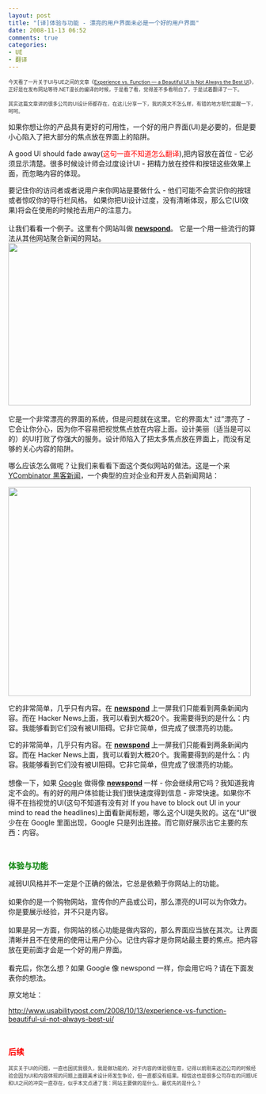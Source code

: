 ```yaml
---
layout: post
title: "[译]体验与功能 - 漂亮的用户界面未必是一个好的用户界面"
date: 2008-11-13 06:52
comments: true
categories: 
- UE
- 翻译
---
```

<p><span style="color: #333333; font-size: x-small;">今天看了一片关于UI与UE之间的文章《<a href="http://www.usabilitypost.com/2008/10/13/experience-vs-function-beautiful-ui-not-always-best-ui/#" target="_blank">Experience vs. Function &mdash; a Beautiful UI is Not Always the Best UI</a>》，正好是在发布网站等待.NET漫长的编译的时候，于是看了看，觉得差不多看明白了，于是</span><span style="color: #333333; font-size: x-small;">试着翻译了一下。</span></p>
<p><span style="color: #333333; font-size: x-small;">其实这篇文章讲的很多公司的UI设计师都存在，在这儿分享一下，我的英文不怎么样，有错的地方帮忙提醒一下，呵呵。</span></p>
<p>如果你想让你的产品具有更好的可用性，一个好的用户界面(UI)是必要的，但是要小心陷入了把大部分的焦点放在界面上的陷阱。</p>
<p>A good UI should fade away(<span style="color: #ff0000;">这句一直不知道怎么翻译</span>),把内容放在首位 - 它必须显示清楚。很多时候设计师会过度设计UI - 把精力放在控件和按钮这些效果上面，而忽略内容的体现。</p>
<p>要记住你的访问者或者说用户来你网站是要做什么 - 他们可能不会赏识你的按钮或者惊叹你的导行栏风格。    如果你把UI设计过度，没有清晰体现，那么它(UI效果)将会在使用的时候抢去用户的注意力。<br /><br />让我们看看一个例子。这里有个网站叫做 <strong><a href="http://www.newspond.com/" target="_blank">newspond</a></strong>。  它是一个用一些流行的算法从其他网站聚合新闻的网站。<br /><img src="http://img.usabilitypost.com/0810/newspond.png" border="0" width="490" height="328" /><br /><br />它是一个非常漂亮的界面的系统，但是问题就在这里。它的界面太&ldquo;  过&rdquo;漂亮了 - 它会让你分心，因为你不容易把视觉焦点放在内容上面。设计美丽（适当是可以的）的UI打败了你强大的服务。设计师陷入了把太多焦点放在界面上，而没有足够的关心内容的陷阱。</p>
<p>哪么应该怎么做呢？让我们来看看下面这个类似网站的做法。这是一个来<a href="http://news.ycombinator.com/" target="_blank">YCombinator 黑客新闻</a>，一个典型的应对企业和开发人员新闻网站：</p>
<p><img src="http://img.usabilitypost.com/0810/hackernews.png" border="0" width="490" height="422" /></p>
<p>它的非常简单，几乎只有内容。在 <strong><a href="http://www.newspond.com/" target="_blank">newspond</a> </strong>上一屏我们只能看到两条新闻内容。而在 Hacker News上面，我可以看到大概20个。我需要得到的是什么：内容。我能够看到它们没有被UI阻碍。它非它简单，但完成了很漂亮的功能。</p>
<p>它的非常简单，几乎只有内容。在 <strong><a href="http://www.newspond.com/" target="_blank">newspond</a> </strong>上一屏我们只能看到两条新闻内容。而在 Hacker News上面，我可以看到大概20个。我需要得到的是什么：内容。我能够看到它们没有被UI阻碍。它非它简单，但完成了很漂亮的功能。<br /><br />想像一下，如果 <a href="http://www.google.com/search?hl=en&amp;newwindow=1&amp;q=%E6%9D%8E%E5%8D%8E%E9%A1%BA&amp;btnG=Search" target="_blank">Google</a> 做得像 <strong><a href="http://www.newspond.com/" target="_blank">newspond</a> </strong>一样 - 你会继续用它吗？我知道我肯定不会的。有的好的用户体验能让我们很快速度得到信息 - 非常快速。如果你不得不在挡视觉的UI(这句不知道有没有对 If you have to block out UI in your mind to read the headlines)上面看新闻标题，哪么这个UI是失败的。这在&ldquo;UI&rdquo;很少在在 Google 里面出现，Google 只是列出连接。而它刚好展示出它主要的东西：内容。</p>
<p>&nbsp;</p>
<p><strong><span style="font-size: medium;"><span style="color: #008000;">体验与功能</span> </span></strong></p>
<p>减弱UI风格并不一定是个正确的做法，它总是依赖于你网站上的功能。<br /><br />如果你的是一个购物网站，宣传你的产品或公司，那么漂亮的UI可以为你效力。你是要展示经验，并不只是内容。<br /><br />如果是另一方面，你网站的核心功能是做内容的，那么界面应当放在其次。让界面清晰并且不在使用的使用让用户分心。记住内容才是你网站最主要的焦点。把内容放在更前面才会是一个好的用户界面。<br /><br />看完后，你怎么想？如果 Google 像 newspond 一样，你会用它吗？请在下面发表你的想法。</p>
<p>原文地址：<a href="http://www.usabilitypost.com/2008/10/13/experience-vs-function-beautiful-ui-not-always-best-ui/" target="_blank"></a></p>
<p><a href="http://www.usabilitypost.com/2008/10/13/experience-vs-function-beautiful-ui-not-always-best-ui/" target="_blank">http://www.usabilitypost.com/2008/10/13/experience-vs-function-beautiful-ui-not-always-best-ui/</a></p>
<p>&nbsp;</p>
<p><span style="color: #ff0000;"><strong><span style="font-size: medium;">后续</span></strong></span></p>
<p><span style="color: #333333; font-size: x-small;">其实关于UI的问题，一直也困扰我很久，我是做功能的，对于内容的体验很在意，记得以前刚来这边公司的时候经验会因为UI和内容体现的问题上面跟美术设计师发生争论，但一直都没有结果。相信这也是很多公司存在的问题UE和UI之间的冲突一直存在，似乎本文点通了我：网站主要做的是什么，最优先的是什么？</span></p>

